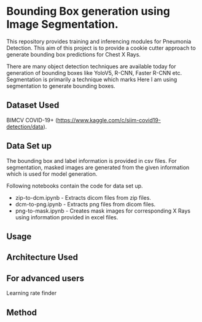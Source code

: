 # Bounding Box generation using Image Segmentation.

This repository provides training and inferencing modules for Pneumonia Detection. This aim of this project is to provide a cookie cutter approach to generate bounding box predictions for Chest X Rays.

There are many object detection techniques are available today for generation of bounding boxes like YoloV5, R-CNN, Faster R-CNN etc. Segmentation is primarily a technique which marks 
Here I am using segmentation to generate bounding boxes. 

## Dataset Used

BIMCV COVID-19+ (https://www.kaggle.com/c/siim-covid19-detection/data).

## Data Set up

The bounding box and label information is provided in csv files. For segmentation, masked images are generated from the given information which is used for model generation.

Following notebooks contain the code for data set up.
- zip-to-dcm.ipynb - Extracts dicom files from zip files.
- dcm-to-png.ipynb - Extracts png files from dicom files.
- png-to-mask.ipynb - Creates mask images for corresponding X Rays using information provided in excel files.

## Usage

## Architecture Used


## For advanced users

Learning rate finder

## Method

